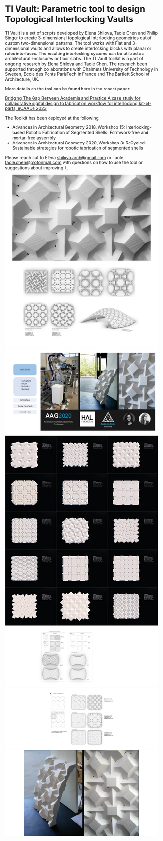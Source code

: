 # TI Vault: Parametric tool to design Topological Interlocking Vaults

TI Vault is a set of scripts developed by Elena Shilova, Taole Chen and Philip Singer to create 3-dimensional topological Interlocking geometries out of custom two-dimensional patterns. The tool works with Flat and 3-dimensional vaults and allows to create interlocking blocks with planar or rules interfaces. The resulting interlocking systems can be utilized as architectural enclosures or floor slabs.
The TI Vault toolkit is a part of ongoing research by Elena Shilova and Taole Chen.
The research been supported through collaborations with Chalmers University of Technology in Sweden, Ecole des Ponts ParisTech in France and The Bartlett School of Architecture, UK.

More details on the tool can be found here in the resent paper: 

[Bridging The Gap Between Academia and Practice A case study for collaborative digital design to fabrication workflow for interlocking kit-of-parts; eCAADe 2023](https://papers.cumincad.org/data/works/att/ecaade2023_157.pdf)

The Toolkit has been deployed at the following: 
* Advances in Architectural Geometry 2018, Workshop 15: Interlocking-based Robotic Fabrication of Segmented Shells: Formwork-free and mortar-free assembly
* Advances in Architectural Geometry 2020, Workshop 3: ReCycled. Sustainable strategies for robotic fabrication of segmented shells

Please reach out to Elena shilova.arch@gmail.com or Taole taole.chen@protonmail.com with questions on how to use the tool or suggestions about improving it.

![closeup of interlocking assembly](/images/04.jpeg)
![examples of interlocking components](/images/07.jpeg)
![workshop poster](/images/05.jpeg)
![catalog of patterns](/images/01.jpeg)
![examples](/images/02.jpeg)
![examples](/images/03.jpeg)
![physical prototype](/images/06.jpeg)
